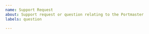 ```yaml
---
name: Support Request
about: Support request or question relating to the Portmaster
labels: question

---
```


<!--
STOP -- PLEASE READ!

GitHub is not the right place for support requests.

If you're looking for help, please post your question or search our sub-reddit at https://www.reddit.com/r/safing

If the matter is security related, please disclose it privately to support@safing.io
-->
